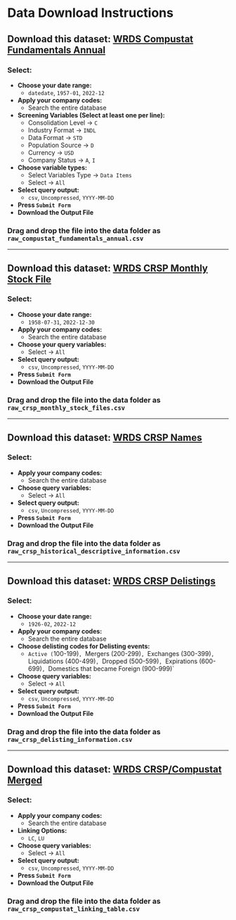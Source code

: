 # Data Download Instructions

## Download this dataset: [WRDS Compustat Fundamentals Annual](https://wrds-www.wharton.upenn.edu/pages/get-data/compustat-capital-iq-standard-poors/compustat/north-america-daily/fundamentals-annual)

### Select:
- **Choose your date range:**
  - `datedate`, `1957-01`, `2022-12`
- **Apply your company codes:**
  - Search the entire database
- **Screening Variables (Select at least one per line):**
  - Consolidation Level -> `C`
  - Industry Format -> `INDL`
  - Data Format -> `STD`
  - Population Source -> `D`
  - Currency -> `USD`
  - Company Status -> `A`, `I`
- **Choose variable types:**
  - Select Variables Type -> `Data Items`
  - Select -> `All`
- **Select query output:**
  - `csv`, `Uncompressed`, `YYYY-MM-DD`
- **Press `Submit Form`**
- **Download the Output File**

### Drag and drop the file into the data folder as `raw_compustat_fundamentals_annual.csv`

---

## Download this dataset: [WRDS CRSP Monthly Stock File](https://wrds-www.wharton.upenn.edu/pages/get-data/center-research-security-prices-crsp/annual-update/stock-version-2/monthly-stock-file)

### Select:
- **Choose your date range:**
  - `1958-07-31`, `2022-12-30`
- **Apply your company codes:**
  - Search the entire database
- **Choose your query variables:**
  - Select -> `All`
- **Select query output:**
  - `csv`, `Uncompressed`, `YYYY-MM-DD`
- **Press `Submit Form`**
- **Download the Output File**

### Drag and drop the file into the data folder as `raw_crsp_monthly_stock_files.csv`

---

## Download this dataset: [WRDS CRSP Names](https://wrds-www.wharton.upenn.edu/pages/get-data/center-research-security-prices-crsp/annual-update/stock-events/names)

### Select:
- **Apply your company codes:**
  - Search the entire database
- **Choose query variables:**
  - Select -> `All`
- **Select query output:**
  - `csv`, `Uncompressed`, `YYYY-MM-DD`
- **Press `Submit Form`**
- **Download the Output File**

### Drag and drop the file into the data folder as `raw_crsp_historical_descriptive_information.csv`

---

## Download this dataset: [WRDS CRSP Delistings](https://wrds-www.wharton.upenn.edu/pages/get-data/center-research-security-prices-crsp/annual-update/stock-events/delist)

### Select:
- **Choose your date range:**
  - `1926-02`, `2022-12`
- **Apply your company codes:**
  - Search the entire database
- **Choose delisting codes for Delisting events:**
  - `Active (`100-199)`, `Mergers (200-299)`, `Exchanges (300-399)`, `Liquidations (400-499)`, `Dropped (500-599)`, `Expirations (600-699)`, `Domestics that became Foreign (900-999)`
- **Choose query variables:**
  - Select -> `All`
- **Select query output:**
  - `csv`, `Uncompressed`, `YYYY-MM-DD`
- **Press `Submit Form`**
- **Download the Output File**

### Drag and drop the file into the data folder as `raw_crsp_delisting_information.csv`

---

## Download this dataset: [WRDS CRSP/Compustat Merged](https://wrds-www.wharton.upenn.edu/pages/get-data/center-research-security-prices-crsp/annual-update/crspcompustat-merged/compustat-crsp-link)

### Select:
- **Apply your company codes:**
  - Search the entire database
- **Linking Options:**
  - `LC`, `LU`
- **Choose query variables:**
  - Select -> `All`
- **Select query output:**
  - `csv`, `Uncompressed`, `YYYY-MM-DD`
- **Press `Submit Form`**
- **Download the Output File**

### Drag and drop the file into the data folder as `raw_crsp_compustat_linking_table.csv`